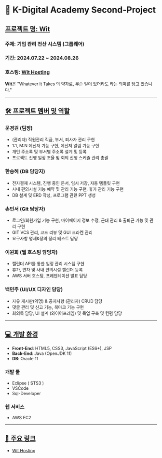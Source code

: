 # 📌 K-Digital Academy Second-Project

## [프로젝트 명: Wit](#프로젝트-명-wit)

### 주제: 기업 관리 전산 시스템 (그룹웨어)  
### 기간: 2024.07.22 ~ 2024.08.26
### 호스팅: [Wit Hosting](http://15.165.69.26/)

**Wit**은 "Whatever It Takes 의 약자로, 무슨 일이 있더라도 라는 의미를 담고 있습니다."

---

## [🛠 프로젝트 멤버 및 역할](#프로젝트-멤버-및-역할)

### 문경원 (팀장)
- (관리자) 직원관리 직급, 부서, 퇴사자 관리 구현
- 1:1, M:N 메신저 기능 구현, 메신저 알림 기능 구현
- 개인 주소록 및 부서별 주소록 설계 및 등록
- 프로젝트 진행 일정 조율 및 회의 진행 스케쥴 관리 총괄

### 한승혜 (DB 담당자)
- 전자결재 시스템, 진행 중인 문서, 임시 저장, 자동 템플릿 구현
- 사내 편의시설 기능 예약 및 관리 기능 구현, 휴가 관리 기능 구현
- DB 설계 및 ERD 작성, 프로그램 관련 PPT 생성

### 손민서 (Git 담당자)
- 로그인/회원가입 기능 구현, 마이페이지 정보 수정, 근태 관리 & 출퇴근 기능 및 관리 구현
- GIT VCS 관리, 코드 리뷰 및 GUI 크라켄 관리 
- 요구사항 명세&정의 정리  테스트 담당 

### 이원희 (웹 호스팅 담당자)
- 캘린더 API를 통한 일정 관리 시스템 구현
- 휴가, 연차 및 사내 편의시설 캘린더 등록
- AWS 서버 호스팅, 프레젠테이션 발표 담당

### 백민주 (UI/UX 디자인 담당)
- 자유 게시판(익명) & 공지사항 (관리자) CRUD 담당
- 댓글 관리 및 신고 기능, 북마크 기능 구현
- 회의록 담당, UI 설계 (와이어프레임) 및 목업 구축 및 컨펌 담당

---

## [💻 개발 환경](#개발-환경)

- **Front-End**: HTML5, CSS3, JavaScript (ES6+), JSP
- **Back-End**: Java (OpenJDK 11)
- **DB**: Oracle 11

### **개발 툴**
- Eclipse ( STS3 )
- VSCode
- Sql-Developer

### **웹 서비스**
- AWS EC2

---

## [🔗 주요 링크](#주요-링크)
- [Wit Hosting](http://15.165.69.26/)
